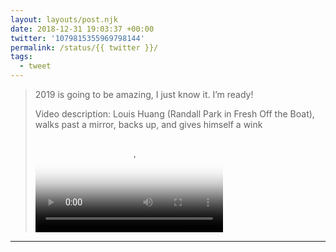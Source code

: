 ```yaml
---
layout: layouts/post.njk
date: 2018-12-31 19:03:37 +00:00
twitter: '1079815355969798144'
permalink: /status/{{ twitter }}/
tags: 
  - tweet
---
```


> 2019 is going to be amazing, I just know it. I’m ready! 
> 
> <p class="sr-only">Video description: Louis Huang (Randall Park in Fresh Off the Boat), walks past a mirror, backs up, and gives himself a wink</p>
> 
> <video controls loop preload="metadata" poster="/img/DvxGQslUYAE0jCx.jpg"><source src="/img/1079815355969798144-DvxGQslUYAE0jCx.mp4">Your browser does not support the video tag.</video>

---
